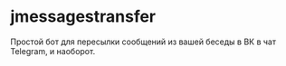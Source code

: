 # jmessagestransfer

Простой бот для пересылки сообщений из вашей беседы в ВК в чат Telegram, и наоборот.
